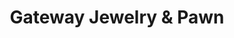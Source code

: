 ---
title: "Gateway Jewelry & Pawn"
url: /athens/gateway-jewelry-and-pawn-atlanta-highway/
shop: pawnbroker
---